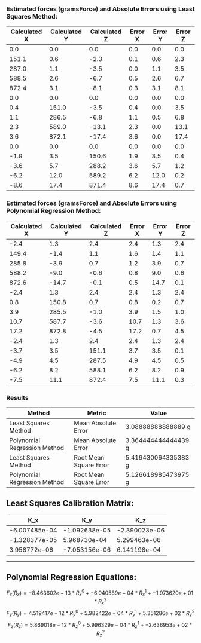 ### Estimated forces (gramsForce) and Absolute Errors using Least Squares Method:
| Calculated X | Calculated Y | Calculated Z | Error X | Error Y | Error Z |
|--------------|--------------|--------------|---------|---------|---------|
| 	0.0 | 	0.0 | 	0.0 | 	0.0 | 	0.0 | 	0.0 |
| 	151.1 | 	0.6 | 	-2.3 | 	0.1 | 	0.6 | 	2.3 |
| 	287.0 | 	1.1 | 	-3.5 | 	0.0 | 	1.1 | 	3.5 |
| 	588.5 | 	2.6 | 	-6.7 | 	0.5 | 	2.6 | 	6.7 |
| 	872.4 | 	3.1 | 	-8.1 | 	0.3 | 	3.1 | 	8.1 |
| 	0.0 | 	0.0 | 	0.0 | 	0.0 | 	0.0 | 	0.0 |
| 	0.4 | 	151.0 | 	-3.5 | 	0.4 | 	0.0 | 	3.5 |
| 	1.1 | 	286.5 | 	-6.8 | 	1.1 | 	0.5 | 	6.8 |
| 	2.3 | 	589.0 | 	-13.1 | 	2.3 | 	0.0 | 	13.1 |
| 	3.6 | 	872.1 | 	-17.4 | 	3.6 | 	0.0 | 	17.4 |
| 	0.0 | 	0.0 | 	0.0 | 	0.0 | 	0.0 | 	0.0 |
| 	-1.9 | 	3.5 | 	150.6 | 	1.9 | 	3.5 | 	0.4 |
| 	-3.6 | 	5.7 | 	288.2 | 	3.6 | 	5.7 | 	1.2 |
| 	-6.2 | 	12.0 | 	589.2 | 	6.2 | 	12.0 | 	0.2 |
| 	-8.6 | 	17.4 | 	871.4 | 	8.6 | 	17.4 | 	0.7 |

### Estimated forces (gramsForce) and Absolute Errors using Polynomial Regression Method:
| Calculated X | Calculated Y | Calculated Z | Error  X | Error Y | Error Z |
|--------------|--------------|--------------|---------|---------|---------|
| 	-2.4 | 	1.3 | 	2.4 | 	2.4 | 	1.3 | 	2.4 |
| 	149.4 | 	-1.4 | 	1.1 | 	1.6 | 	1.4 | 	1.1 |
| 	285.8 | 	-3.9 | 	0.7 | 	1.2 | 	3.9 | 	0.7 |
| 	588.2 | 	-9.0 | 	-0.6 | 	0.8 | 	9.0 | 	0.6 |
| 	872.6 | 	-14.7 | 	-0.1 | 	0.5 | 	14.7 | 	0.1 |
| 	-2.4 | 	1.3 | 	2.4 | 	2.4 | 	1.3 | 	2.4 |
| 	0.8 | 	150.8 | 	0.7 | 	0.8 | 	0.2 | 	0.7 |
| 	3.9 | 	285.5 | 	-1.0 | 	3.9 | 	1.5 | 	1.0 |
| 	10.7 | 	587.7 | 	-3.6 | 	10.7 | 	1.3 | 	3.6 |
| 	17.2 | 	872.8 | 	-4.5 | 	17.2 | 	0.7 | 	4.5 |
| 	-2.4 | 	1.3 | 	2.4 | 	2.4 | 	1.3 | 	2.4 |
| 	-3.7 | 	3.5 | 	151.1 | 	3.7 | 	3.5 | 	0.1 |
| 	-4.9 | 	4.5 | 	287.5 | 	4.9 | 	4.5 | 	0.5 |
| 	-6.2 | 	8.2 | 	588.1 | 	6.2 | 	8.2 | 	0.9 |
| 	-7.5 | 	11.1 | 	872.4 | 	7.5 | 	11.1 | 	0.3 |

### Results
| Method                              | Metric                | Value |
|-------------------------------------|-----------------------|-------|
| Least Squares Method                | Mean Absolute Error   | 3.08888888888889 g |
| Polynomial Regression Method        | Mean Absolute Error   | 3.364444444444439 g |
| Least Squares Method                | Root Mean Square Error| 5.419430064335383 g |
| Polynomial Regression Method        | Root Mean Square Error| 5.126618985473975 g |
## Least Squares Calibration Matrix:
| K_x | K_y | K_z |
|-----|-----|-----|
| -6.007485e-04 | -1.092638e-05 | -2.390023e-06 |
| -1.328377e-05 | 5.968730e-04 | 5.299463e-06 |
| 3.958772e-06 | -7.053156e-06 | 6.141198e-04 |

---
## Polynomial Regression Equations:
$$ F_x(R_x) = -8.463602e-13*R_x^0 + -6.040589e-04*R_x^1 + -1.973620e+01*R_x^2 $$
$$ F_y(R_y) = 4.519417e-12*R_y^0 + 5.982422e-04*R_y^1 + 5.351286e+02*R_y^2 $$
$$ F_z(R_z) = 5.869018e-12*R_z^0 + 5.996329e-04*R_z^1 + -2.636953e+02*R_z^2 $$
